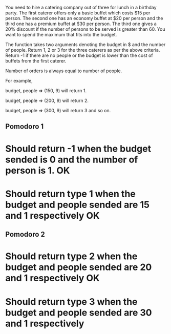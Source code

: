 You need to hire a catering company out of three for lunch in a birthday party. The first caterer offers only a basic buffet which costs $15 per person. The second one has an economy buffet at $20 per person and the third one has a premium buffet at $30 per person. The third one gives a 20% discount if the number of persons to be served is greater than 60. You want to spend the maximum that fits into the budget.

The function takes two arguments denoting the budget in $ and the number of people. Return 1, 2 or 3 for the three caterers as per the above criteria. Return -1 if there are no people or the budget is lower than the cost of buffets from the first caterer.

Number of orders is always equal to number of people.

For example,

budget, people => (150, 9) will return 1.

budget, people => (200, 9) will return 2.

budget, people => (300, 9) will return 3 and so on.

## Pomodoro 1

# Should return -1 when the budget sended is 0 and the number of person is 1. OK
# Should return type 1 when the budget and people sended are 15 and 1 respectively  OK

## Pomodoro 2

# Should return type 2 when the budget and people sended are 20 and 1 respectively OK
# Should return type 3 when the budget and people sended are 30 and 1 respectively
